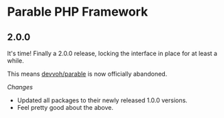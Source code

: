 # Parable PHP Framework

## 2.0.0

It's time! Finally a 2.0.0 release, locking the interface in place for at least a while.

This means [devvoh/parable](https://github.com/devvoh/parable) is now officially abandoned.

_Changes_
- Updated all packages to their newly released 1.0.0 versions.
- Feel pretty good about the above.

